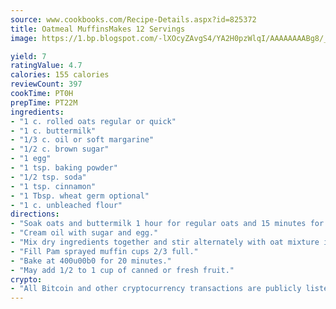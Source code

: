 ```yaml
---
source: www.cookbooks.com/Recipe-Details.aspx?id=825372
title: Oatmeal MuffinsMakes 12 Servings  
image: https://1.bp.blogspot.com/-lXOcyZAvgS4/YA2H0pzWlqI/AAAAAAAABg8/_HX4JI-WmFM0Tz684w_qYjP9vBzksmFNgCLcBGAsYHQ/s219/20.png

yield: 7
ratingValue: 4.7
calories: 155 calories
reviewCount: 397
cookTime: PT0H
prepTime: PT22M
ingredients:
- "1 c. rolled oats regular or quick"
- "1 c. buttermilk"
- "1/3 c. oil or soft margarine"
- "1/2 c. brown sugar"
- "1 egg"
- "1 tsp. baking powder"
- "1/2 tsp. soda"
- "1 tsp. cinnamon"
- "1 Tbsp. wheat germ optional"
- "1 c. unbleached flour"
directions:
- "Soak oats and buttermilk 1 hour for regular oats and 15 minutes for quick."
- "Cream oil with sugar and egg."
- "Mix dry ingredients together and stir alternately with oat mixture into creamed mixture."
- "Fill Pam sprayed muffin cups 2/3 full."
- "Bake at 400u00b0 for 20 minutes."
- "May add 1/2 to 1 cup of canned or fresh fruit."
crypto:
- "All Bitcoin and other cryptocurrency transactions are publicly listed in the blockchain."
---
```

